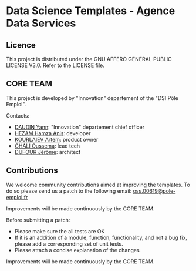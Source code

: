 # Data Science Templates - Agence Data Services

## Licence

This project is distributed under the GNU AFFERO GENERAL PUBLIC LICENSE V3.0. Refer to the LICENSE file.

## CORE TEAM

This project is developed by "Innovation" departement of the "DSI Pôle Emploi".

Contacts:
- [DAUDIN Yann](mailto:yann.daudin@pole-emploi.fr): "Innovation" departement chief officer
- [HEZAM Hamza Anis](mailto:hamza-anis.hezam@pole-emploi.fr): developer
- [KOURLAIEV Artem](mailto:artem.kourlaiev-ext@pole-emploi.fr): product owner
- [GHALI Oussema](mailto:oussema.ghali-ext@pole-emploi.fr): lead tech
- [DUFOUR Jérôme](mailto:jean-marc.dufour-ext@pole-emploi.fr): architect

## Contributions

We welcome community contributions aimed at improving the templates. To do so please send us a patch to the following email: [oss.00619@pole-emploi.fr](mailto:oss.00619@pole-emploi.fr)

Improvements will be made continuously by the CORE TEAM.

Before submitting a patch:
- Please make sure the all tests are OK
- If it is an addition of a module, function, functionality, and not a bug fix, please add a corresponding set of unit tests.
- Please attach a concise explanation of the changes

Improvements will be made continuously by the CORE TEAM.
